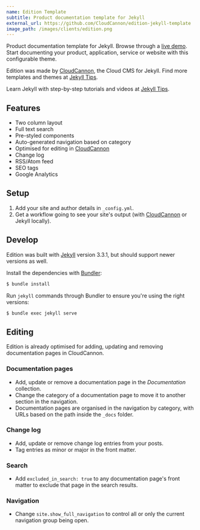 ```yaml
---
name: Edition Template
subtitle: Product documentation template for Jekyll
external_url: https://github.com/CloudCannon/edition-jekyll-template
image_path: /images/clients/edition.png
---
```


Product documentation template for Jekyll. Browse through a [live demo](https://long-pig.cloudvent.net/).
Start documenting your product, application, service or website with this configurable theme.

Edition was made by [CloudCannon](http://cloudcannon.com/), the Cloud CMS for Jekyll.
Find more templates and themes at [Jekyll Tips](http://jekyll.tips/templates/).

Learn Jekyll with step-by-step tutorials and videos at [Jekyll Tips](http://jekyll.tips/).

## Features

* Two column layout
* Full text search
* Pre-styled components
* Auto-generated navigation based on category
* Optimised for editing in [CloudCannon](http://cloudcannon.com/)
* Change log
* RSS/Atom feed
* SEO tags
* Google Analytics

## Setup

1. Add your site and author details in `_config.yml`.
2. Get a workflow going to see your site's output (with [CloudCannon](https://app.cloudcannon.com/) or Jekyll locally).

## Develop

Edition was built with [Jekyll](http://jekyllrb.com/) version 3.3.1, but should support newer versions as well.

Install the dependencies with [Bundler](http://bundler.io/):

~~~bash
$ bundle install
~~~

Run `jekyll` commands through Bundler to ensure you're using the right versions:

~~~bash
$ bundle exec jekyll serve
~~~

## Editing

Edition is already optimised for adding, updating and removing documentation pages in CloudCannon.

### Documentation pages

* Add, update or remove a documentation page in the *Documentation* collection.
* Change the category of a documentation page to move it to another section in the navigation.
* Documentation pages are organised in the navigation by category, with URLs based on the path inside the `_docs` folder.

### Change log

* Add, update or remove change log entries from your posts.
* Tag entries as minor or major in the front matter.

### Search

* Add `excluded_in_search: true` to any documentation page's front matter to exclude that page in the search results.

### Navigation

* Change `site.show_full_navigation` to control all or only the current navigation group being open.

